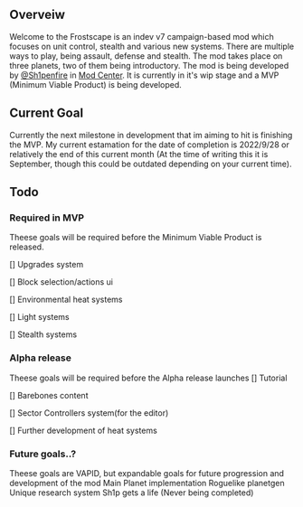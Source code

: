 ## Overveiw
Welcome to the Frostscape is an indev v7 campaign-based mod which focuses on unit control, stealth and various new systems. There are multiple ways to play, being assault, defense and stealth. The mod takes place on three planets, two of them being introductory. The mod is being developed by [@Sh1penfire](https://github.com/Sh1penfire) in [Mod Center](https://discord.gg/XrFhAZys7T). It is currently in it's wip stage and a MVP (Minimum Viable Product) is being developed.

## Current Goal
Currently the next milestone in development that im aiming to hit is finishing the MVP. My current estamation for the date of completion is 2022/9/28 or relatively the end of this current month (At the time of writing this it is September, though this could be outdated depending on your current time).

## Todo

### Required in MVP
Theese goals will be required before the Minimum Viable Product is released.

[] Upgrades system

[] Block selection/actions ui

[] Environmental heat systems

[] Light systems

[] Stealth systems

### Alpha release
Theese goals will be required before the Alpha release launches
[] Tutorial

[] Barebones content

[] Sector Controllers system(for the editor)

[] Further development of heat systems


### Future goals..?
Theese goals are VAPID, but expandable goals for future progression and development of the mod
Main Planet implementation
Roguelike planetgen
Unique research system
Sh1p gets a life (Never being completed)
